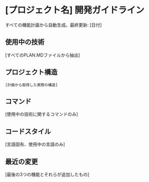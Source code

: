 # [プロジェクト名] 開発ガイドライン

すべての機能計画から自動生成。最終更新: [日付]

## 使用中の技術
[すべてのPLAN.MDファイルから抽出]

## プロジェクト構造
```
[計画から取得した実際の構造]
```

## コマンド
[使用中の技術に関するコマンドのみ]

## コードスタイル
[言語固有、使用中の言語のみ]

## 最近の変更
[最後の3つの機能とそれらが追加したもの]

<!-- 手動追加開始 -->
<!-- 手動追加終了 -->